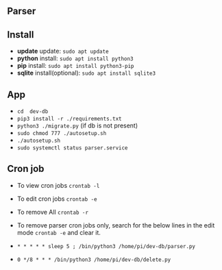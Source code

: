 ## Parser

## Install
- **update** update: `sudo apt update`
- **python** install: `sudo apt install python3`
- **pip** install: `sudo apt install python3-pip`
- **sqlite** install(optional): `sudo apt install sqlite3 `

## App
- `cd  dev-db`
- `pip3 install -r ./requirements.txt`
- `python3 ./migrate.py` (if db is not present)
- `sudo chmod 777 ./autosetup.sh`
- `./autosetup.sh`
- `sudo systemctl status parser.service`

## Cron job

- To view cron jobs `crontab -l`
- To edit cron jobs `crontab -e`
- To remove All `crontab -r`

- To remove parser cron jobs only, search for the below lines in the edit mode `crontab -e` and clear it.

- `* * * * * sleep 5 ; /bin/python3 /home/pi/dev-db/parser.py`
- `0 */8 * * * /bin/python3 /home/pi/dev-db/delete.py`
